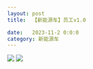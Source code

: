 ```yaml
---
layout: post
title:  【新能源车】员工v1.0

date:   2023-11-2 0:0:0
category: 新能源车
---
```

![](http://s3s4mtyq6.hd-bkt.clouddn.com/img/6661699834311_.pic.jpg)
![](http://s3s4mtyq6.hd-bkt.clouddn.com/img/new_car_employee_v1.0_2311130651.png)


